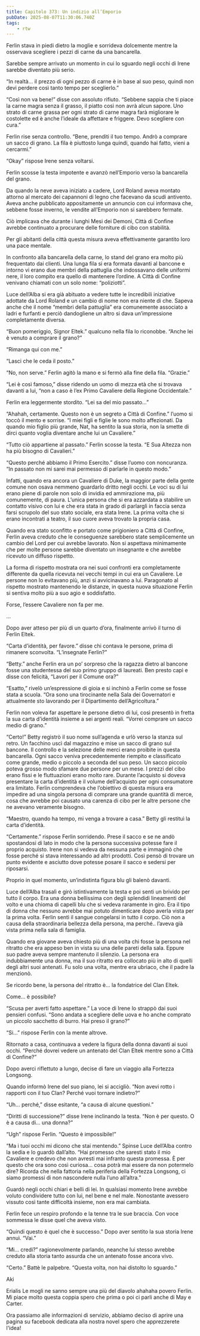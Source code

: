 ```yaml
---
title: Capitolo 373: Un indizio all’Emporio
pubDate: 2025-08-07T11:30:06.740Z
tags:
    - rtw
---
```











Ferlin stava in piedi dietro la moglie e sorrideva dolcemente mentre la osservava scegliere i pezzi di carne da una bancarella.


Sarebbe sempre arrivato un momento in cui lo sguardo negli occhi di Irene sarebbe diventato più serio.


“In realtà… il prezzo di ogni pezzo di carne è in base al suo peso, quindi non devi perdere così tanto tempo per sceglierlo.”


“Così non va bene!” disse con assoluto rifiuto. “Sebbene sappia che ti piace la carne magra senza il grasso, il piatto così non avrà alcun sapore. Uno strato di carne grassa per ogni strato di carne magra farà migliorare le costolette ed è anche l’ideale da affettare e friggere. Devo scegliere con cura.”


Ferlin rise senza controllo. “Bene, prenditi il tuo tempo. Andrò a comprare un sacco di grano. La fila è piuttosto lunga quindi, quando hai fatto, vieni a cercarmi.”


“Okay” rispose Irene senza voltarsi.


Ferlin scosse la testa impotente e avanzò nell’Emporio verso la bancarella del grano.


Da quando la neve aveva iniziato a cadere, Lord Roland aveva montato attorno al mercato dei capannoni di legno che facevano da scudi antivento. Aveva anche pubblicato appositamente un annuncio con cui informava che, sebbene fosse inverno, le vendite all’Emporio non si sarebbero fermate.


Ciò implicava che durante i lunghi Mesi dei Demoni, Città di Confine avrebbe continuato a procurare delle forniture di cibo con stabilità.


Per gli abitanti della città questa misura aveva effettivamente garantito loro una pace mentale.


In confronto alla bancarella della carne, lo stand del grano era molto più frequentato dai clienti. Una lunga fila si era formata davanti al bancone e intorno vi erano due membri della pattuglia che indossavano delle uniformi nere, il loro compito era quello di mantenere l’ordine. A Città di Confine venivano chiamati con un solo nome: “poliziotti”.


Luce dell’Alba si era già abituato a vedere tutte le incredibili iniziative adottate da Lord Roland e un cambio di nome non era niente di che. Sapeva anche che il nome “membri della pattuglia” era comunemente associato a ladri e furfanti e perciò dandogliene un altro si dava un’impressione completamente diversa.


“Buon pomeriggio, Signor Eltek.” qualcuno nella fila lo riconobbe. “Anche lei è venuto a comprare il grano?”


“Rimanga qui con me.”


“Lasci che le ceda il posto.”


“No, non serve.” Ferlin agitò la mano e si fermò alla fine della fila. “Grazie.”


“Lei è così famoso,” disse ridendo un uomo di mezza età che si trovava davanti a lui, “non a caso è l’ex Primo Cavaliere della Regione Occidentale.”


Ferlin era leggermente stordito. “Lei sa del mio passato…”


“Ahahah, certamente. Questo non è un segreto a Città di Confine.” l’uomo si toccò il mento e sorrise. “I miei figli e figlie le sono molto affezionati. Da quando mio figlio più grande, Nat, ha sentito la sua storia, non la smette di dirci quanto voglia diventare anche lui un Cavaliere.”


“Tutto ciò appartiene al passato.” Ferlin scosse la testa. “E Sua Altezza non ha più bisogno di Cavalieri.”


“Questo perché abbiamo il Primo Esercito.” disse l’uomo con noncuranza. “In passato non mi sarei mai permesso di parlarle in questo modo.”


Infatti, quando era ancora un Cavaliere di Duke, la maggior parte della gente comune non osava nemmeno guardarlo dritto negli occhi. Le voci su di lui erano piene di parole non solo di invidia ed ammirazione ma, più comunemente, di paura. L’unica persona che si era azzardata a stabilire un contatto visivo con lui e che era stata in grado di parlargli in faccia senza farsi scrupolo del suo stato sociale, era stata Irene. La prima volta che si erano incontrati a teatro, il suo cuore aveva trovato la propria casa.


Quando era stato sconfitto e portato come prigioniero a Città di Confine, Ferlin aveva creduto che le conseguenze sarebbero state semplicemente un cambio del Lord per cui avrebbe lavorato. Non si aspettava minimamente che per molte persone sarebbe diventato un insegnante e che avrebbe ricevuto un diffuso rispetto.


La forma di rispetto mostrata ora nei suoi confronti era completamente differente da quella ricevuta nei vecchi tempi in cui era un Cavaliere. Le persone non lo evitavano più, anzi si avvicinavano a lui. Paragonato al rispetto mostrato mantenendo le distanze, in questa nuova situazione Ferlin si sentiva molto più a suo agio e soddisfatto.


Forse, l’essere Cavaliere non fa per me.


…


Dopo aver atteso per più di un quarto d’ora, finalmente arrivò il turno di Ferlin Eltek.


“Carta d’identità, per favore.” disse chi contava le persone, prima di rimanere sconvolta. “L’insegnate Ferlin?”


“Betty.” anche Ferlin era un po’ sorpreso che la ragazza dietro al bancone fosse una studentessa del suo primo gruppo di laureati. Ben presto capì e disse con felicità, “Lavori per il Comune ora?”


“Esatto,” rivelò un’espressione di gioia e si inchinò a Ferlin come se fosse stata a scuola. “Ora sono una tirocinante nella Sala dei Governatori e attualmente sto lavorando per il Dipartimento dell’Agricoltura.”


Ferlin non voleva far aspettare le persone dietro di lui, così presentò in fretta la sua carta d’identità insieme a sei argenti reali. “Vorrei comprare un sacco medio di grano.”


“Certo!” Betty registrò il suo nome sull’agenda e urlò verso la stanza sul retro. Un facchino uscì dal magazzino e mise un sacco di grano sul bancone. Il controllo e la selezione delle merci erano proibite in questa bancarella. Ogni sacco veniva precedentemente riempito e classificato come grande, medio o piccolo a seconda del suo peso. Un sacco piccolo poteva grosso modo sfamare due persone per un mese. I prezzi del cibo erano fissi e le fluttuazioni erano molto rare. Durante l’acquisto si doveva presentare la carta d’identità e il volume dell’acquisto per ogni consumatore era limitato. Ferlin comprendeva che l’obiettivo di questa misura era impedire ad una singola persona di comprare una grande quantità di merce, cosa che avrebbe poi causato una carenza di cibo per le altre persone che ne avevano veramente bisogno.


“Maestro, quando ha tempo, mi venga a trovare a casa.” Betty gli restituì la carta d’identità.


“Certamente.” rispose Ferlin sorridendo. Prese il sacco e se ne andò spostandosi di lato in modo che la persona successiva potesse fare il proprio acquisto. Irene non si vedeva da nessuna parte e immaginò che fosse perché si stava interessando ad altri prodotti. Così pensò di trovare un punto evidente e asciutto dove potesse posare il sacco e sedersi per riposarsi.


Proprio in quel momento, un’indistinta figura blu gli balenò davanti.


Luce dell’Alba trasalì e girò istintivamente la testa e poi sentì un brivido per tutto il corpo. Era una donna bellissima con degli splendidi lineamenti del volto e una chioma di capelli blu che si vedeva raramente in giro. Era il tipo di donna che nessuno avrebbe mai potuto dimenticare dopo averla vista per la prima volta. Ferlin sentì il sangue congelarsi in tutto il corpo. Ciò non a causa della straordinaria bellezza della persona, ma perché.. l’aveva già vista prima nella sala di famiglia.


Quando era giovane aveva chiesto più di una volta chi fosse la persona nel ritratto che era appeso ben in vista su una delle pareti della sala. Eppure suo padre aveva sempre mantenuto il silenzio. La persona era indubbiamente una donna, ma il suo ritratto era collocato più in alto di quelli degli altri suoi antenati. Fu solo una volta, mentre era ubriaco, che il padre la menzionò.


Se ricordo bene, la persona del ritratto è… la fondatrice del Clan Eltek.


Come… è possibile?


“Scusa per averti fatto aspettare.” La voce di Irene lo strappò dai suoi pensieri confusi. “Sono andata a scegliere delle uova e ho anche comprato un piccolo sacchetto di burro. Hai preso il grano?”


“Si…” rispose Ferlin con la mente altrove.


Ritornato a casa, continuava a vedere la figura della donna davanti ai suoi occhi. “Perché dovrei vedere un antenato del Clan Eltek mentre sono a Città di Confine?”


Dopo averci riflettuto a lungo, decise di fare un viaggio alla Fortezza Longsong.


Quando informò Irene del suo piano, lei si accigliò. “Non avevi rotto i rapporti con il tuo Clan? Perché vuoi tornare indietro?”


“Uh… perché,” disse esitante, “a causa di alcune questioni.”


“Diritti di successione?” disse Irene inclinando la testa. “Non è per questo. O è a causa di… una donna?”


“Ugh” rispose Ferlin. “Questo è impossibile!”


“Ma i tuoi occhi mi dicono che stai mentendo.” Spinse Luce dell’Alba contro la sedia e lo guardò dall’alto. “Hai promesso che saresti stato il mio Cavaliere e credevo che non avresti mai infranto questa promessa. È per questo che ora sono così curiosa… cosa potrà mai essere da non potermelo dire? Ricorda che nella fattoria nella periferia della Fortezza Longsong, ci siamo promessi di non nascondere nulla l’uno all’altra.”


Guardò negli occhi chiari e belli di lei. In qualsiasi momento Irene avrebbe voluto condividere tutto con lui, nel bene e nel male. Nonostante avessero vissuto così tante difficoltà insieme, non era mai cambiata.


Ferlin fece un respiro profondo e la tenne tra le sue braccia. Con voce sommessa le disse quel che aveva visto.


“Quindi questo è quel che è successo.” Dopo aver sentito la sua storia Irene annuì. “Vai.”


“Mi… credi?” ragionevolmente parlando, neanche lui stesso avrebbe creduto alla storia tanto assurda che un antenato fosse ancora vivo.


“Certo.” Battè le palpebre. “Questa volta, non hai distolto lo sguardo.”






Aki






 Erialis Le mogli ne sanno sempre una più del diavolo ahahaha povero Ferlin. Mi piace molto questa coppia spero che prima o poi ci parli anche di May e Carter.


Ora passiamo alle informazioni di servizio, abbiamo deciso di aprire una pagina su facebook dedicata alla nostra novel spero che apprezzerete l'idea!  
                                


                                



